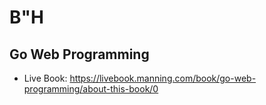 # B"H

## Go Web Programming
- Live Book: https://livebook.manning.com/book/go-web-programming/about-this-book/0
